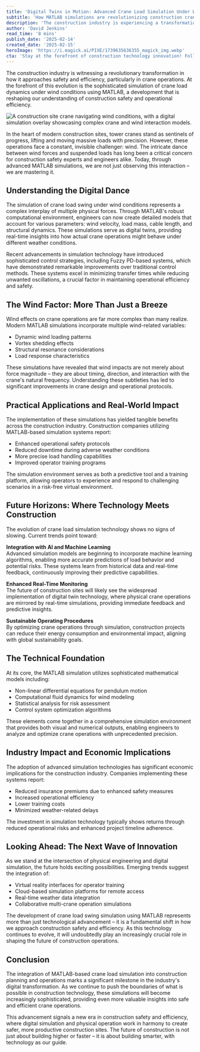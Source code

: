 ```yaml
---
title: 'Digital Twins in Motion: Advanced Crane Load Simulation Under Wind Conditions with MATLAB'
subtitle: 'How MATLAB simulations are revolutionizing construction crane safety'
description: 'The construction industry is experiencing a transformation through advanced MATLAB simulations of crane load dynamics under wind conditions. These digital twins are revolutionizing safety protocols and operational efficiency by providing real-time insights into crane behavior under various weather conditions. With sophisticated control strategies and comprehensive wind modeling, construction companies are seeing tangible benefits in safety, efficiency, and cost reduction.'
author: 'David Jenkins'
read_time: '8 mins'
publish_date: '2025-02-14'
created_date: '2025-02-15'
heroImage: 'https://i.magick.ai/PIXE/1739635636355_magick_img.webp'
cta: 'Stay at the forefront of construction technology innovation! Follow us on LinkedIn for regular updates on how digital simulation is transforming the industry and creating safer construction sites.'
---
```


The construction industry is witnessing a revolutionary transformation in how it approaches safety and efficiency, particularly in crane operations. At the forefront of this evolution is the sophisticated simulation of crane load dynamics under wind conditions using MATLAB, a development that is reshaping our understanding of construction safety and operational efficiency.

![A construction site crane navigating wind conditions, with a digital simulation overlay showcasing complex crane and wind interaction models.](https://i.magick.ai/PIXE/1739635636358_magick_img.webp)

In the heart of modern construction sites, tower cranes stand as sentinels of progress, lifting and moving massive loads with precision. However, these operations face a constant, invisible challenger: wind. The intricate dance between wind forces and suspended loads has long been a critical concern for construction safety experts and engineers alike. Today, through advanced MATLAB simulations, we are not just observing this interaction – we are mastering it.

## Understanding the Digital Dance

The simulation of crane load swing under wind conditions represents a complex interplay of multiple physical forces. Through MATLAB's robust computational environment, engineers can now create detailed models that account for various parameters: wind velocity, load mass, cable length, and structural dynamics. These simulations serve as digital twins, providing real-time insights into how actual crane operations might behave under different weather conditions.

Recent advancements in simulation technology have introduced sophisticated control strategies, including Fuzzy PD-based systems, which have demonstrated remarkable improvements over traditional control methods. These systems excel in minimizing transfer times while reducing unwanted oscillations, a crucial factor in maintaining operational efficiency and safety.

## The Wind Factor: More Than Just a Breeze

Wind effects on crane operations are far more complex than many realize. Modern MATLAB simulations incorporate multiple wind-related variables:
- Dynamic wind loading patterns
- Vortex shedding effects
- Structural resonance considerations
- Load response characteristics

These simulations have revealed that wind impacts are not merely about force magnitude – they are about timing, direction, and interaction with the crane's natural frequency. Understanding these subtleties has led to significant improvements in crane design and operational protocols.

## Practical Applications and Real-World Impact

The implementation of these simulations has yielded tangible benefits across the construction industry. Construction companies utilizing MATLAB-based simulation systems report:
- Enhanced operational safety protocols
- Reduced downtime during adverse weather conditions
- More precise load handling capabilities
- Improved operator training programs

The simulation environment serves as both a predictive tool and a training platform, allowing operators to experience and respond to challenging scenarios in a risk-free virtual environment.

## Future Horizons: Where Technology Meets Construction

The evolution of crane load simulation technology shows no signs of slowing. Current trends point toward:

**Integration with AI and Machine Learning**  
Advanced simulation models are beginning to incorporate machine learning algorithms, enabling more accurate predictions of load behavior and potential risks. These systems learn from historical data and real-time feedback, continuously improving their predictive capabilities.

**Enhanced Real-Time Monitoring**  
The future of construction sites will likely see the widespread implementation of digital twin technology, where physical crane operations are mirrored by real-time simulations, providing immediate feedback and predictive insights.

**Sustainable Operating Procedures**  
By optimizing crane operations through simulation, construction projects can reduce their energy consumption and environmental impact, aligning with global sustainability goals.

## The Technical Foundation

At its core, the MATLAB simulation utilizes sophisticated mathematical models including:
- Non-linear differential equations for pendulum motion
- Computational fluid dynamics for wind modeling
- Statistical analysis for risk assessment
- Control system optimization algorithms

These elements come together in a comprehensive simulation environment that provides both visual and numerical outputs, enabling engineers to analyze and optimize crane operations with unprecedented precision.

## Industry Impact and Economic Implications

The adoption of advanced simulation technologies has significant economic implications for the construction industry. Companies implementing these systems report:
- Reduced insurance premiums due to enhanced safety measures
- Increased operational efficiency
- Lower training costs
- Minimized weather-related delays

The investment in simulation technology typically shows returns through reduced operational risks and enhanced project timeline adherence.

## Looking Ahead: The Next Wave of Innovation

As we stand at the intersection of physical engineering and digital simulation, the future holds exciting possibilities. Emerging trends suggest the integration of:
- Virtual reality interfaces for operator training
- Cloud-based simulation platforms for remote access
- Real-time weather data integration
- Collaborative multi-crane operation simulations

The development of crane load swing simulation using MATLAB represents more than just technological advancement – it is a fundamental shift in how we approach construction safety and efficiency. As this technology continues to evolve, it will undoubtedly play an increasingly crucial role in shaping the future of construction operations.

## Conclusion

The integration of MATLAB-based crane load simulation into construction planning and operations marks a significant milestone in the industry's digital transformation. As we continue to push the boundaries of what is possible in construction technology, these simulations will become increasingly sophisticated, providing even more valuable insights into safe and efficient crane operations.

This advancement signals a new era in construction safety and efficiency, where digital simulation and physical operation work in harmony to create safer, more productive construction sites. The future of construction is not just about building higher or faster – it is about building smarter, with technology as our guide.